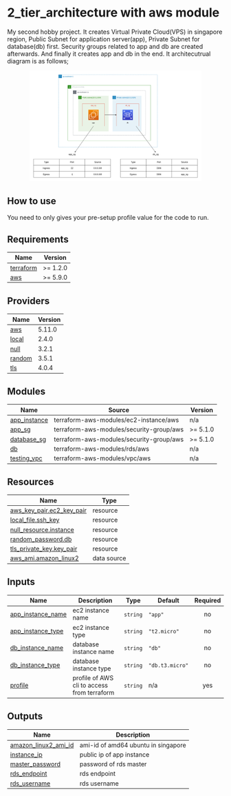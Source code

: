 # 2_tier_architecture with aws module

My second hobby project. It creates Virtual Private Cloud(VPS) in singapore region, Public Subnet for application server(app), Private Subnet for database(db) first. Security groups related to app and db are created afterwards. And finally it creates app and db in the end. It architecutrual diagram is as follows;

<p align="center">
  <img
    width="400"
    src="https://raw.githubusercontent.com/slientskyslayer330/AWSTerraforming/main/2-tier-architecture/Diagram/2_tier_architecture.png"
    alt="2-tier-architecture"
  />
</p>


## How to use

You need to only gives your pre-setup profile value for the code to run.

## Requirements

| Name                                                                      | Version  |
| ------------------------------------------------------------------------- | -------- |
| <a name="requirement_terraform"></a> [terraform](#requirement\_terraform) | >= 1.2.0 |
| <a name="requirement_aws"></a> [aws](#requirement\_aws)                   | >= 5.9.0 |

## Providers

| Name                                                       | Version |
| ---------------------------------------------------------- | ------- |
| <a name="provider_aws"></a> [aws](#provider\_aws)          | 5.11.0  |
| <a name="provider_local"></a> [local](#provider\_local)    | 2.4.0   |
| <a name="provider_null"></a> [null](#provider\_null)       | 3.2.1   |
| <a name="provider_random"></a> [random](#provider\_random) | 3.5.1   |
| <a name="provider_tls"></a> [tls](#provider\_tls)          | 4.0.4   |

## Modules

| Name                                                                       | Source                                   | Version  |
| -------------------------------------------------------------------------- | ---------------------------------------- | -------- |
| <a name="module_app_instance"></a> [app\_instance](#module\_app\_instance) | terraform-aws-modules/ec2-instance/aws   | n/a      |
| <a name="module_app_sg"></a> [app\_sg](#module\_app\_sg)                   | terraform-aws-modules/security-group/aws | >= 5.1.0 |
| <a name="module_database_sg"></a> [database\_sg](#module\_database\_sg)    | terraform-aws-modules/security-group/aws | >= 5.1.0 |
| <a name="module_db"></a> [db](#module\_db)                                 | terraform-aws-modules/rds/aws            | n/a      |
| <a name="module_testing_vpc"></a> [testing\_vpc](#module\_testing\_vpc)    | terraform-aws-modules/vpc/aws            | n/a      |

## Resources

| Name                                                                                                                | Type        |
| ------------------------------------------------------------------------------------------------------------------- | ----------- |
| [aws_key_pair.ec2_key_pair](https://registry.terraform.io/providers/hashicorp/aws/latest/docs/resources/key_pair)   | resource    |
| [local_file.ssh_key](https://registry.terraform.io/providers/hashicorp/local/latest/docs/resources/file)            | resource    |
| [null_resource.instance](https://registry.terraform.io/providers/hashicorp/null/latest/docs/resources/resource)     | resource    |
| [random_password.db](https://registry.terraform.io/providers/hashicorp/random/latest/docs/resources/password)       | resource    |
| [tls_private_key.key_pair](https://registry.terraform.io/providers/hashicorp/tls/latest/docs/resources/private_key) | resource    |
| [aws_ami.amazon_linux2](https://registry.terraform.io/providers/hashicorp/aws/latest/docs/data-sources/ami)         | data source |

## Inputs

| Name                                                                                      | Description                                 | Type     | Default         | Required |
| ----------------------------------------------------------------------------------------- | ------------------------------------------- | -------- | --------------- | :------: |
| <a name="input_app_instance_name"></a> [app\_instance\_name](#input\_app\_instance\_name) | ec2 instance name                           | `string` | `"app"`         |    no    |
| <a name="input_app_instance_type"></a> [app\_instance\_type](#input\_app\_instance\_type) | ec2 instance type                           | `string` | `"t2.micro"`    |    no    |
| <a name="input_db_instance_name"></a> [db\_instance\_name](#input\_db\_instance\_name)    | database instance name                      | `string` | `"db"`          |    no    |
| <a name="input_db_instance_type"></a> [db\_instance\_type](#input\_db\_instance\_type)    | database instance type                      | `string` | `"db.t3.micro"` |    no    |
| <a name="input_profile"></a> [profile](#input\_profile)                                   | profile of AWS cli to access from terraform | `string` | n/a             |   yes    |

## Outputs

| Name                                                                                                   | Description                         |
| ------------------------------------------------------------------------------------------------------ | ----------------------------------- |
| <a name="output_amazon_linux2_ami_id"></a> [amazon\_linux2\_ami\_id](#output\_amazon\_linux2\_ami\_id) | ami-id of amd64 ubuntu in singapore |
| <a name="output_instance_ip"></a> [instance\_ip](#output\_instance\_ip)                                | public ip of app instance           |
| <a name="output_master_password"></a> [master\_password](#output\_master\_password)                    | password of rds master              |
| <a name="output_rds_endpoint"></a> [rds\_endpoint](#output\_rds\_endpoint)                             | rds endpoint                        |
| <a name="output_rds_username"></a> [rds\_username](#output\_rds\_username)                             | rds username                        |
